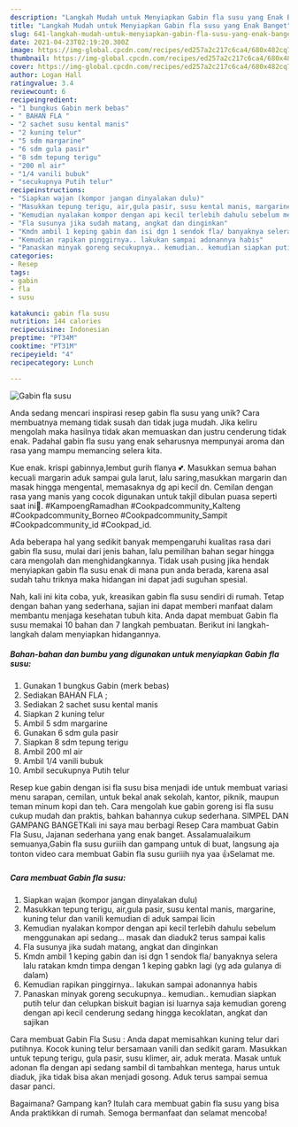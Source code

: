 ```yaml
---
description: "Langkah Mudah untuk Menyiapkan Gabin fla susu yang Enak Banget"
title: "Langkah Mudah untuk Menyiapkan Gabin fla susu yang Enak Banget"
slug: 641-langkah-mudah-untuk-menyiapkan-gabin-fla-susu-yang-enak-banget
date: 2021-04-23T02:19:20.300Z
image: https://img-global.cpcdn.com/recipes/ed257a2c217c6ca4/680x482cq70/gabin-fla-susu-foto-resep-utama.jpg
thumbnail: https://img-global.cpcdn.com/recipes/ed257a2c217c6ca4/680x482cq70/gabin-fla-susu-foto-resep-utama.jpg
cover: https://img-global.cpcdn.com/recipes/ed257a2c217c6ca4/680x482cq70/gabin-fla-susu-foto-resep-utama.jpg
author: Logan Hall
ratingvalue: 3.4
reviewcount: 6
recipeingredient:
- "1 bungkus Gabin merk bebas"
- " BAHAN FLA "
- "2 sachet susu kental manis"
- "2 kuning telur"
- "5 sdm margarine"
- "6 sdm gula pasir"
- "8 sdm tepung terigu"
- "200 ml air"
- "1/4 vanili bubuk"
- "secukupnya Putih telur"
recipeinstructions:
- "Siapkan wajan (kompor jangan dinyalakan dulu)"
- "Masukkan tepung terigu, air,gula pasir, susu kental manis, margarine, kuning telur dan vanili kemudian di aduk sampai licin"
- "Kemudian nyalakan kompor dengan api kecil terlebih dahulu sebelum menggunakan api sedang... masak dan diaduk2 terus sampai kalis"
- "Fla susunya jika sudah matang, angkat dan dinginkan"
- "Kmdn ambil 1 keping gabin dan isi dgn 1 sendok fla/ banyaknya selera lalu ratakan kmdn timpa dengan 1 keping gabkn lagi (yg ada gulanya di dalam)"
- "Kemudian rapikan pinggirnya.. lakukan sampai adonannya habis"
- "Panaskan minyak goreng secukupnya.. kemudian.. kemudian siapkan putih telur dan celupkan biskuit bagian isi luarnya saja kemudian goreng dengan api kecil cenderung sedang hingga kecoklatan, angkat dan sajikan"
categories:
- Resep
tags:
- gabin
- fla
- susu

katakunci: gabin fla susu 
nutrition: 144 calories
recipecuisine: Indonesian
preptime: "PT34M"
cooktime: "PT31M"
recipeyield: "4"
recipecategory: Lunch

---
```



![Gabin fla susu](https://img-global.cpcdn.com/recipes/ed257a2c217c6ca4/680x482cq70/gabin-fla-susu-foto-resep-utama.jpg)

Anda sedang mencari inspirasi resep gabin fla susu yang unik? Cara membuatnya memang tidak susah dan tidak juga mudah. Jika keliru mengolah maka hasilnya tidak akan memuaskan dan justru cenderung tidak enak. Padahal gabin fla susu yang enak seharusnya mempunyai aroma dan rasa yang mampu memancing selera kita.

Kue enak. krispi gabinnya,lembut gurih flanya 💕. Masukkan semua bahan kecuali margarin aduk sampai gula larut, lalu saring,masukkan margarin dan masak hingga mengental, memasaknya dg api kecil dn. Cemilan dengan rasa yang manis yang cocok digunakan untuk takjil dibulan puasa seperti saat ini🥰. #KampoengRamadhan #Cookpadcommunity_Kalteng #Cookpadcommunity_Borneo #Cookpadcommunity_Sampit #Cookpadcommunity_id #Cookpad_id.

Ada beberapa hal yang sedikit banyak mempengaruhi kualitas rasa dari gabin fla susu, mulai dari jenis bahan, lalu pemilihan bahan segar hingga cara mengolah dan menghidangkannya. Tidak usah pusing jika hendak menyiapkan gabin fla susu enak di mana pun anda berada, karena asal sudah tahu triknya maka hidangan ini dapat jadi suguhan spesial.


Nah, kali ini kita coba, yuk, kreasikan gabin fla susu sendiri di rumah. Tetap dengan bahan yang sederhana, sajian ini dapat memberi manfaat dalam membantu menjaga kesehatan tubuh kita. Anda dapat membuat Gabin fla susu memakai 10 bahan dan 7 langkah pembuatan. Berikut ini langkah-langkah dalam menyiapkan hidangannya.

<!--inarticleads1-->

##### Bahan-bahan dan bumbu yang digunakan untuk menyiapkan Gabin fla susu:

1. Gunakan 1 bungkus Gabin (merk bebas)
1. Sediakan  BAHAN FLA ;
1. Sediakan 2 sachet susu kental manis
1. Siapkan 2 kuning telur
1. Ambil 5 sdm margarine
1. Gunakan 6 sdm gula pasir
1. Siapkan 8 sdm tepung terigu
1. Ambil 200 ml air
1. Ambil 1/4 vanili bubuk
1. Ambil secukupnya Putih telur


Resep kue gabin dengan isi fla susu bisa menjadi ide untuk membuat variasi menu sarapan, cemilan, untuk bekal anak sekolah, kantor, piknik, maupun teman minum kopi dan teh. Cara mengolah kue gabin goreng isi fla susu cukup mudah dan praktis, bahkan bahannya cukup sederhana. SIMPEL DAN GAMPANG BANGETKali ini saya mau berbagi Resep Cara mambuat Gabin Fla Susu, Jajanan sederhana yang enak banget. Assalamualaikum semuanya,Gabin fla susu guriiih dan gampang untuk di buat, langsung aja tonton video cara membuat Gabin fla susu guriiih nya yaa 👍Selamat me. 

<!--inarticleads2-->

##### Cara membuat Gabin fla susu:

1. Siapkan wajan (kompor jangan dinyalakan dulu)
1. Masukkan tepung terigu, air,gula pasir, susu kental manis, margarine, kuning telur dan vanili kemudian di aduk sampai licin
1. Kemudian nyalakan kompor dengan api kecil terlebih dahulu sebelum menggunakan api sedang... masak dan diaduk2 terus sampai kalis
1. Fla susunya jika sudah matang, angkat dan dinginkan
1. Kmdn ambil 1 keping gabin dan isi dgn 1 sendok fla/ banyaknya selera lalu ratakan kmdn timpa dengan 1 keping gabkn lagi (yg ada gulanya di dalam)
1. Kemudian rapikan pinggirnya.. lakukan sampai adonannya habis
1. Panaskan minyak goreng secukupnya.. kemudian.. kemudian siapkan putih telur dan celupkan biskuit bagian isi luarnya saja kemudian goreng dengan api kecil cenderung sedang hingga kecoklatan, angkat dan sajikan


Cara membuat Gabin Fla Susu : Anda dapat memisahkan kuning telur dari putihnya. Kocok kuning telur bersamaan vanili dan sedikit garam. Masukkan untuk tepung terigu, gula pasir, susu klimer, air, aduk merata. Masak untuk adonan fla dengan api sedang sambil di tambahkan mentega, harus untuk diaduk, jika tidak bisa akan menjadi gosong. Aduk terus sampai semua dasar panci. 

Bagaimana? Gampang kan? Itulah cara membuat gabin fla susu yang bisa Anda praktikkan di rumah. Semoga bermanfaat dan selamat mencoba!
